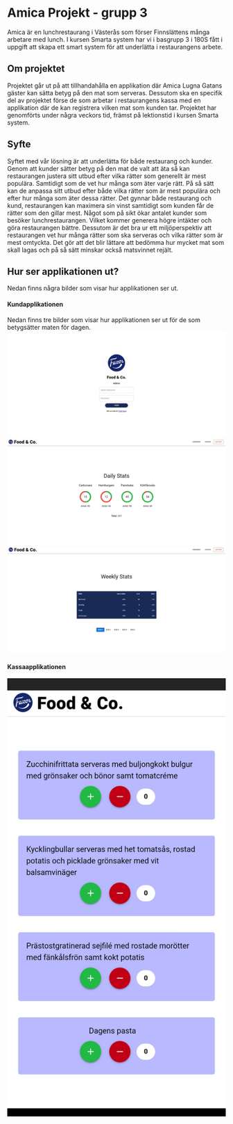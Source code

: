 # Amica Projekt - grupp 3
Amica är en lunchrestaurang i Västerås som förser Finnslättens många arbetare med lunch. I kursen Smarta system har vi i basgrupp 3 i 180S fått i uppgift att skapa ett smart system för att underlätta i restaurangens arbete. 

## Om projektet
Projektet går ut på att tillhandahålla en applikation där Amica Lugna Gatans gäster kan sätta betyg på den mat som serveras. Dessutom ska en specifik del av projektet förse de som arbetar i restaurangens kassa med en applikation där de kan registrera vilken mat som kunden tar. Projektet har genomförts under några veckors tid, främst på lektionstid i kursen Smarta system. 

## Syfte
Syftet med vår lösning är att underlätta för både restaurang och kunder. Genom att kunder sätter betyg på den mat de valt att äta så kan restaurangen justera sitt utbud efter vilka rätter som generellt är mest populära. Samtidigt som de vet hur många som äter varje rätt. På så sätt kan de anpassa sitt utbud efter både vilka rätter som är mest populära och efter hur många som äter dessa rätter. Det gynnar både restaurang och kund, restaurangen kan maximera sin vinst samtidigt som kunden får de rätter som den gillar mest. Något som på sikt ökar antalet kunder som besöker lunchrestaurangen. Vilket kommer generera högre intäkter och göra restaurangen bättre. Dessutom är det bra ur ett miljöperspektiv att restaurangen vet hur många rätter som ska serveras och vilka rätter som är mest omtyckta. Det gör att det blir lättare att bedömma hur mycket mat som skall lagas och på så sätt minskar också matsvinnet rejält. 

## Hur ser applikationen ut?
Nedan finns några bilder som visar hur applikationen ser ut. 

#### Kundapplikationen
Nedan finns tre bilder som visar hur applikationen ser ut för de som betygsätter maten för dagen. 
![Här är applikationen för kunderna](https://github.com/abbindustrigymnasium/smarta-system-amica-projekt-grupp3/blob/master/LoginPage.JPG)
![Här är applikationen för kunderna](https://github.com/abbindustrigymnasium/smarta-system-amica-projekt-grupp3/blob/master/Overview.JPG)
![Här är applikationen för kunderna](https://github.com/abbindustrigymnasium/smarta-system-amica-projekt-grupp3/blob/master/StatusPage.JPG)


#### Kassaapplikationen
![Här är applikationen för de som står i kassan.](https://github.com/abbindustrigymnasium/smarta-system-amica-projekt-grupp3/blob/master/KassaApp.png)


